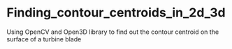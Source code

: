 # Finding_contour_centroids_in_2d_3d
Using OpenCV and Open3D library to find out the contour centroid on the surface of a turbine blade
